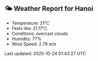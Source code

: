 <!-- WEATHER-START -->
## 🌤 Weather Report for Hanoi

- Temperature: 21°C
- Feels like: 21.17°C
- Conditions: overcast clouds
- Humidity: 77%
- Wind Speed: 2.79 m/s

Last updated: 2025-10-24 01:43:27 UTC
<!-- WEATHER-END -->

